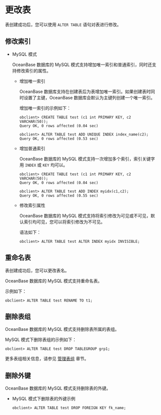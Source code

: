 更改表 
========================

表创建成功后，您可以使用 `ALTER TABLE` 语句对表进行修改。

修改索引 
-------------------------

* MySQL 模式

  OceanBase 数据库的 MySQL 模式支持增加唯一索引和普通索引，同时还支持修改索引的属性。
  * 增加唯一索引

    OceanBase 数据库支持在创建表后为表增加唯一索引。如果创建表时同时设置了主键，OceanBase 数据库会默认为主键列创建一个唯一索引。

    增加唯一索引的示例如下：

        obclient> CREATE TABLE test (c1 int PRIMARY KEY, c2 VARCHAR(50));
        Query OK, 0 rows affected (0.04 sec)
        
        obclient> ALTER TABLE test ADD UNIQUE INDEX index_name(c2);
        Query OK, 0 rows affected (0.53 sec)

    
  
  * 增加普通索引

    OceanBase 数据库的 MySQL 模式支持一次增加多个索引，索引关键字用 `INDEX` 或 `KEY` 均可以。

        obclient> CREATE TABLE test (c1 int PRIMARY KEY, c2 VARCHAR(50));
        Query OK, 0 rows affected (0.04 sec)
        
        obclient> ALTER TABLE test ADD INDEX myidx(c1,c2);
        Query OK, 0 rows affected (0.55 sec)

    
  
  * 修改索引属性

    OceanBase 数据库的 MySQL 模式支持将索引修改为可见或不可见，默认索引均可见，您可以将索引修改为不可见。

    语法如下：

        obclient> ALTER TABLE test ALTER INDEX myidx INVISIBLE;

    
  

  




重命名表 
-------------------------

表创建成功后，您可以更改表名。

OceanBase 数据库的 MySQL 模式支持重命名表。

示例如下：

    obclient> ALTER TABLE test RENAME TO t1;



删除表组 
-------------------------

OceanBase 数据库的 MySQL 模式支持删除表所属的表组。

MySQL 模式下删除表组的示例如下：

    obclient> ALTER TABLE test DROP TABLEGROUP grp1;



更多表组相关信息，请参见 [管理表组]() 章节。

删除外键 
-------------------------

OceanBase 数据库的 MySQL 模式支持删除表的外键。

* MySQL 模式下删除表的外键示例

      obclient> ALTER TABLE test DROP FOREIGN KEY fk_name;

  



